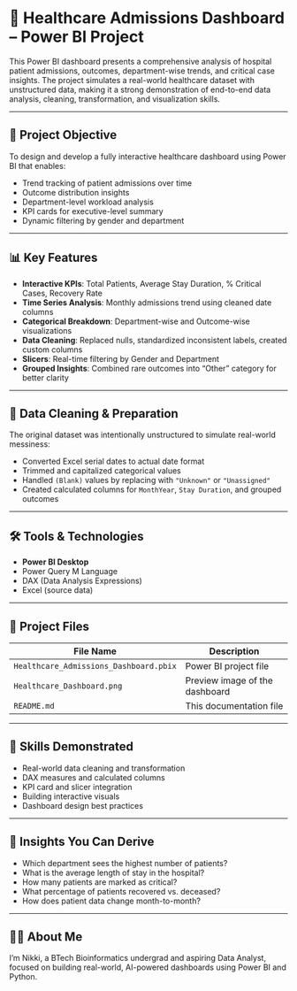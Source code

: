 # 🏥 Healthcare Admissions Dashboard – Power BI Project

This Power BI dashboard presents a comprehensive analysis of hospital patient admissions, outcomes, department-wise trends, and critical case insights. The project simulates a real-world healthcare dataset with unstructured data, making it a strong demonstration of end-to-end data analysis, cleaning, transformation, and visualization skills.

---

## 📌 Project Objective

To design and develop a fully interactive healthcare dashboard using Power BI that enables:

- Trend tracking of patient admissions over time
- Outcome distribution insights
- Department-level workload analysis
- KPI cards for executive-level summary
- Dynamic filtering by gender and department

---

## 📊 Key Features

- **Interactive KPIs**: Total Patients, Average Stay Duration, % Critical Cases, Recovery Rate
- **Time Series Analysis**: Monthly admissions trend using cleaned date columns
- **Categorical Breakdown**: Department-wise and Outcome-wise visualizations
- **Data Cleaning**: Replaced nulls, standardized inconsistent labels, created custom columns
- **Slicers**: Real-time filtering by Gender and Department
- **Grouped Insights**: Combined rare outcomes into “Other” category for better clarity

---

## 🧹 Data Cleaning & Preparation

The original dataset was intentionally unstructured to simulate real-world messiness:

- Converted Excel serial dates to actual date format
- Trimmed and capitalized categorical values
- Handled `(Blank)` values by replacing with `"Unknown"` or `"Unassigned"`
- Created calculated columns for `MonthYear`, `Stay Duration`, and grouped outcomes

---

## 🛠 Tools & Technologies

- **Power BI Desktop**
- Power Query M Language
- DAX (Data Analysis Expressions)
- Excel (source data)

---

## 📁 Project Files

| File Name                           | Description                                 |
|------------------------------------|---------------------------------------------|
| `Healthcare_Admissions_Dashboard.pbix` | Power BI project file                   |
| `Healthcare_Dashboard.png`         | Preview image of the dashboard              |
| `README.md`                        | This documentation file                     |

---

## 🎯 Skills Demonstrated

- Real-world data cleaning and transformation
- DAX measures and calculated columns
- KPI card and slicer integration
- Building interactive visuals
- Dashboard design best practices

---

## 🧠 Insights You Can Derive

- Which department sees the highest number of patients?
- What is the average length of stay in the hospital?
- How many patients are marked as critical?
- What percentage of patients recovered vs. deceased?
- How does patient data change month-to-month?

---

## 🙋‍♀️ About Me

I’m Nikki, a BTech Bioinformatics undergrad and aspiring Data Analyst, focused on building real-world, AI-powered dashboards using Power BI and Python. 

